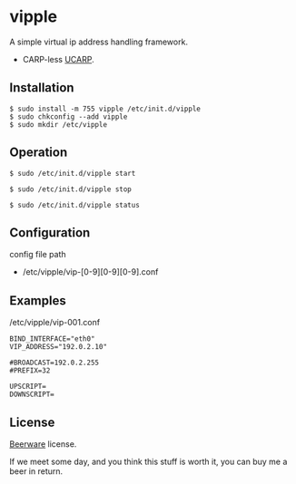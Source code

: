 vipple
======

A simple virtual ip address handling framework.

+ CARP-less [UCARP](https://github.com/jedisct1/UCarp).

Installation
------------

```
$ sudo install -m 755 vipple /etc/init.d/vipple
$ sudo chkconfig --add vipple
$ sudo mkdir /etc/vipple
```

Operation
---------

```
$ sudo /etc/init.d/vipple start
```

```
$ sudo /etc/init.d/vipple stop
```

```
$ sudo /etc/init.d/vipple status
```

Configuration
-------------

config file path

+ /etc/vipple/vip-[0-9][0-9][0-9].conf

Examples
--------

/etc/vipple/vip-001.conf

```
BIND_INTERFACE="eth0"
VIP_ADDRESS="192.0.2.10"

#BROADCAST=192.0.2.255
#PREFIX=32

UPSCRIPT=
DOWNSCRIPT=
```

License
-------

[Beerware](http://en.wikipedia.org/wiki/Beerware) license.

If we meet some day, and you think this stuff is worth it, you can buy me a beer in return.
